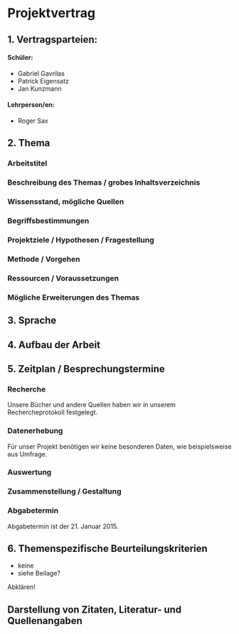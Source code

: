 # Projektvertrag

## 1. Vertragsparteien:

#### Schüler:
* Gabriel Gavrilas
* Patrick Eigensatz
* Jan Kunzmann

#### Lehrperson/en:
* Roger Sax

## 2. Thema
### Arbeitstitel

### Beschreibung des Themas / grobes Inhaltsverzeichnis

### Wissensstand, mögliche Quellen

### Begriffsbestimmungen

### Projektziele / Hypothesen / Fragestellung

### Methode / Vorgehen

### Ressourcen / Voraussetzungen

### Mögliche Erweiterungen des Themas

## 3. Sprache

## 4. Aufbau der Arbeit

## 5. Zeitplan / Besprechungstermine

### Recherche
Unsere Bücher und andere Quellen haben wir in unserem Rechercheprotokoll festgelegt.

### Datenerhebung
Für unser Projekt benötigen wir keine besonderen Daten, wie beispielsweise
aus Umfrage.

### Auswertung

### Zusammenstellung / Gestaltung

### Abgabetermin
Abgabetermin ist der 21. Januar 2015.

## 6. Themenspezifische Beurteilungskriterien
* keine
* siehe Beilage?

Abklären!

## Darstellung von Zitaten, Literatur- und Quellenangaben
